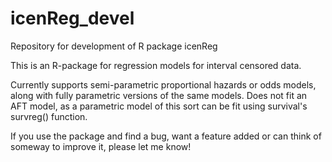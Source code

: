 # icenReg_devel
Repository for development of R package icenReg

This is an R-package for regression models for interval censored data. 

Currently supports semi-parametric proportional hazards or odds models,
along with fully parametric versions of the same models. Does not fit an AFT model, as a
parametric model of this sort can be fit using survival's survreg() function.

If you use the package and find a bug, want a feature added or can think of someway to
improve it, please let me know!
